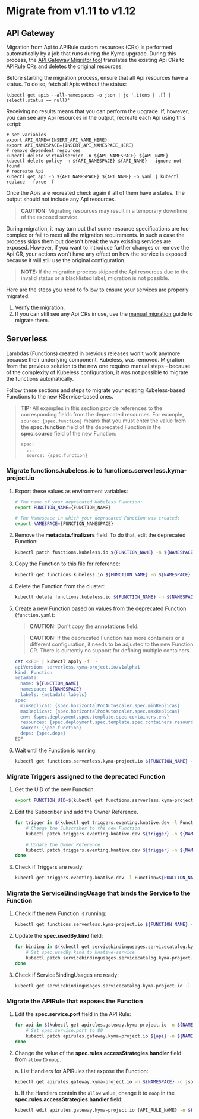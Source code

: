 # Migrate from v1.11 to v1.12

## API Gateway

Migration from Api to APIRule custom resources (CRs) is performed automatically by a job that runs during the Kyma upgrade. During this process, the [API Gateway Migrator tool](https://github.com/kyma-project/kyma/blob/master/components/api-gateway-migrator/README.md#api-gateway-migrator) translates the existing Api CRs to APIRule CRs and deletes the original resources.

Before starting the migration process, ensure that all Api resources have a status. To do so, fetch all Apis without the status:

```shell script
kubectl get apis --all-namespaces -o json | jq '.items | .[] | select(.status == null)'
```

Receiving no results means that you can perform the upgrade. If, however, you can see any Api resources in the output, recreate each Api using this script:

```shell script
# set variables
export API_NAME={INSERT_API_NAME_HERE}
export API_NAMESPACE={INSERT_API_NAMESPACE_HERE}
# remove dependent resources
kubectl delete virtualservice -n ${API_NAMESPACE} ${API_NAME}
kubectl delete policy -n ${API_NAMESPACE} ${API_NAME} --ignore-not-found
# recreate Api
kubectl get api -n ${API_NAMESPACE} ${API_NAME} -o yaml | kubectl replace --force -f -
```

Once the Apis are recreated check again if all of them have a status. The output should not include any Api resources.

>**CAUTION:** Migrating resources may result in a temporary downtime of the exposed service. 

During migration, it may turn out that some resource specifications are too complex or fail to meet all the migration requirements. In such a case the process skips them but doesn't break the way existing services are exposed. However, if you want to introduce further changes or remove the Api CR, your actions won't have any effect on how the service is exposed because it will still use the original configuration.  

>**NOTE:** If the migration process skipped the Api resources due to the invalid status or a blacklisted label, migration is not possible.

Here are the steps you need to follow to ensure your services are properly migrated:

1. [Verify the migration](https://github.com/kyma-project/kyma/blob/1.12/docs/api-gateway/03-04-migration.md#verify-the-automatic-migration). 
2. If you can still see any Api CRs in use, use the [manual migration](https://github.com/kyma-project/kyma/blob/1.12/docs/api-gateway/03-04-migration.md#manual-migration) guide to migrate them.

## Serverless

Lambdas (Functions) created in previous releases won't work anymore because their underlying component, Kubeless, was removed. Migration from the previous solution to the new one requires manual steps - because of the complexity of Kubeless configuration, it was not possible to migrate the functions automatically.

Follow these sections and steps to migrate your existing Kubeless-based Functions to the new KService-based ones.

>**TIP:** All examples in this section provide references to the corresponding fields from the deprecated resources. For example, `source: {spec.function}` means that you must enter the value from the **spec.function** field of the deprecated Function in the **spec.source** field of the new Function:
> ```bash
> spec:
>   ...
>   source: {spec.function}
> ```

### Migrate functions.kubeless.io to functions.serverless.kyma-project.io

1. Export these values as environment variables:

    ```bash
    # The name of your deprecated Kubeless Function:
    export FUNCTION_NAME={FUNCTION_NAME}
    
    # The Namespace in which your depracated Function was created:
    export NAMESPACE={FUNCTION_NAMESPACE}
    ```

2. Remove the **metadata.finalizers** field. To do that, edit the deprecated Function:

    ```bash
    kubectl patch functions.kubeless.io ${FUNCTION_NAME} -n ${NAMESPACE} --type=merge -p '{"metadata":{"finalizers":null}}'
    ```

3. Copy the Function to this file for reference:

    ```bash
    kubectl get functions.kubeless.io ${FUNCTION_NAME} -n ${NAMESPACE} -o yaml > function.yaml
    ```

4. Delete the Function from the cluster:

    ```bash
    kubectl delete functions.kubeless.io ${FUNCTION_NAME} -n ${NAMESPACE}
    ```

5. Create a new Function based on values from the deprecated Function (`function.yaml`):

    >**CAUTION:** Don't copy the **annotations** field.

    >**CAUTION:** If the deprecated Function has more containers or a different configuration, it needs to be adjusted to the new Function CR. There is currently no support for defining multiple containers.

    ```bash
    cat <<EOF | kubectl apply -f  -
    apiVersion: serverless.kyma-project.io/v1alpha1
    kind: Function
    metadata:
      name: ${FUNCTION_NAME}
      namespace: ${NAMESPACE}
      labels: {metadata.labels}
    spec:
      minReplicas: {spec.horizontalPodAutoscaler.spec.minReplicas}
      maxReplicas: {spec.horizontalPodAutoscaler.spec.maxReplicas}
      env: {spec.deployment.spec.template.spec.containers.env}
      resources: {spec.deployment.spec.template.spec.containers.resources}
      source: {spec.function}
      deps: {spec.deps}
    EOF
    ```

5. Wait until the Function is running:

    ```bash
    kubectl get functions.serverless.kyma-project.io ${FUNCTION_NAME} -n ${NAMESPACE}
    ```

### Migrate Triggers assigned to the deprecated Function

1. Get the UID of the new Function:

    ```bash
    export FUNCTION_UID=$(kubectl get functions.serverless.kyma-project.io ${FUNCTION_NAME} -o jsonpath='{.metadata.uid}' -n ${NAMESPACE})
    ```

2. Edit the Subscriber and add the Owner Reference.

    ```bash
    for trigger in $(kubectl get triggers.eventing.knative.dev -l Function=${FUNCTION_NAME} -n ${NAMESPACE} -o jsonpath='{.items[*].metadata.name}'); do
        # Change the Subscriber to the new Function
        kubectl patch triggers.eventing.knative.dev ${trigger} -n ${NAMESPACE} --type=merge -p '{"spec":{"subscriber":{"uri":null,"ref":{"apiVersion":"serving.knative.dev/v1","kind":"Service","name":"'${FUNCTION_NAME}'","namespace":"'${NAMESPACE}'"}}}}'
    
        # Update the Owner Reference
        kubectl patch triggers.eventing.knative.dev ${trigger} -n ${NAMESPACE} --type=merge -p '{"metadata":{"ownerReferences":[{"apiVersion":"serving.knative.dev/v1","kind":"Service","name":"'${FUNCTION_NAME}'","uid":"'${FUNCTION_UID}'"}]}}'
    done
    ```

3. Check if Triggers are ready:

    ```bash
    kubectl get triggers.eventing.knative.dev -l Function=${FUNCTION_NAME} -n ${NAMESPACE}
    ```

### Migrate the ServiceBindingUsage that binds the Service to the Function

1. Check if the new Function is running:

    ```bash
    kubectl get functions.serverless.kyma-project.io ${FUNCTION_NAME} -n ${NAMESPACE}
    ```

2. Update the **spec.usedBy.kind** field:

    ```bash
    for binding in $(kubectl get servicebindingusages.servicecatalog.kyma-project.io -l Function=${FUNCTION_NAME} -n ${NAMESPACE} -o jsonpath='{.items[*].metadata.name}'); do
        # Set spec.usedBy.kind to knative-service
        kubectl patch servicebindingusages.servicecatalog.kyma-project.io ${binding} -n ${NAMESPACE} --type=merge -p '{"spec":{"usedBy":{"kind":"knative-service"}}}'
    done
    ```

3. Check if ServiceBindingUsages are ready:

    ```bash
    kubectl get servicebindingusages.servicecatalog.kyma-project.io -l Function=${FUNCTION_NAME} -n ${NAMESPACE} -o jsonpath='{range .items[*]}{"Name: "}{.metadata.name}{"\tReady: "}{.status.conditions[?(@.type=="Ready")].status}{end}'
    ```

### Migrate the APIRule that exposes the Function

1. Edit the **spec.service.port** field in the API Rule:

    ```bash
    for api in $(kubectl get apirules.gateway.kyma-project.io -n ${NAMESPACE} -o jsonpath="{.items[?(@.spec.service.name=='${FUNCTION_NAME}')].metadata.name}"); do
        # Set spec.service.port to 80
        kubectl patch apirules.gateway.kyma-project.io ${api} -n ${NAMESPACE} --type=merge -p '{"spec":{"service":{"port":80}}}'
    done
    ```

2. Change the value of the **spec.rules.accessStrategies.handler** field from `allow` to `noop`.

    a. List Handlers for APIRules that expose the Function:

    ```bash
    kubectl get apirules.gateway.kyma-project.io -n ${NAMESPACE} -o jsonpath='{range .items[?(@.spec.service.name=="'${FUNCTION_NAME}'")]}{"Name: "}{.metadata.name}{"\tHandlers: "}{.spec.rules[*].accessStrategies[*].handler}{"\n"}{end}'
    ```

    b. If the Handlers contain the `allow` value, change it to `noop` in the **spec.rules.accessStrategies.handler** field:

    ```bash
    kubectl edit apirules.gateway.kyma-project.io {API_RULE_NAME} -n ${NAMESPACE}
    ```
